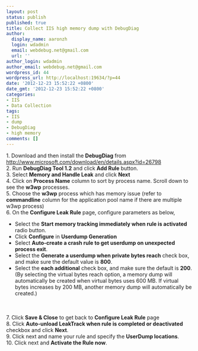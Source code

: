 ```yaml
---
layout: post
status: publish
published: true
title: Collect IIS high memory dump with DebugDiag
author:
  display_name: aaronzh
  login: wdadmin
  email: webdebug.net@gmail.com
  url: ''
author_login: wdadmin
author_email: webdebug.net@gmail.com
wordpress_id: 44
wordpress_url: http://localhost:19634/?p=44
date: '2012-12-23 15:52:22 +0800'
date_gmt: '2012-12-23 15:52:22 +0800'
categories:
- IIS
- Data Collection
tags:
- IIS
- dump
- DebugDiag
- high memory
comments: []
---
```

<p>1. Download and then install the <strong>DebugDiag</strong> from <a href="http://www.microsoft.com/download/en/details.aspx?id=26798">http://www.microsoft.com/download/en/details.aspx?id=26798 </a><br />
2. Run <strong>DebugDiag Tool 1.2</strong> and click <strong>Add Rule</strong> button.<br />
3. Select <strong>Memory and Handle Leak</strong> and click <strong>Next</strong><br />
4. Click on <strong>Process Name</strong> column to sort by process name. Scroll down to see the <strong>w3wp</strong>&nbsp;processes.<br />
5. Choose the <strong>w3wp</strong> process which has memory issue (refer to <strong>commandline</strong> column for the application pool name if there are multiple w3wp process)<br />
6. On the <strong>Configure Leak Rule</strong> page, configure parameters as below,</p>
<ul>
<li>Select the <strong>Start memory tracking immediately when rule is activated</strong> radio button.</li>
<li>Click <strong>Configure</strong> in <strong>Userdump Generation</strong></li>
<li>Select <strong>Auto-create a crash rule to get userdump on unexpected process exit</strong>.</li>
<li>Select the <strong>Generate a userdump when private bytes reach</strong> check box, and make sure the default value is <strong>800</strong>.</li>
<li>Select the <strong>each additional</strong> check box, and make sure the default is <strong>200</strong>.(By selecting the virtual bytes reach option, a memory dump will automatically be created when virtual bytes uses 600 MB. If virtual bytes increases by 200 MB, another memory dump will automatically be created.)</li><br />
</ul><br />
7. Click <strong>Save &amp; Close</strong> to get back to <strong>Configure Leak Rule</strong> page<br />
8. Click <strong>Auto-unload LeakTrack when rule is completed or deactivated</strong> checkbox and click <strong>Next</strong>.<br />
9. Click next and name your rule and specify the <strong>UserDump locations</strong>.<br />
10. Click next and <strong>Activate the Rule now</strong>.</p>
